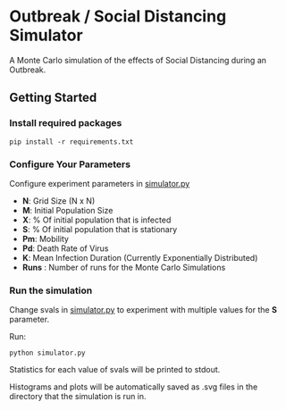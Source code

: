 # Outbreak / Social Distancing Simulator

A Monte Carlo simulation of the effects of Social Distancing during an Outbreak.

## Getting Started

### Install required packages
```
pip install -r requirements.txt
```

### Configure Your Parameters
Configure experiment parameters in [simulator.py](./simulator.py)

* **N**: Grid Size (N x N) 
* **M**: Initial Population Size
* **X**: % Of initial population that is infected
* **S**: % Of initial population that is stationary
* **Pm**: Mobility
* **Pd**: Death Rate of Virus
* **K**: Mean Infection Duration (Currently Exponentially Distributed)
* **Runs** : Number of runs for the Monte Carlo Simulations

### Run the simulation
Change svals in [simulator.py](./simulator.py) to experiment with multiple values for the **S** parameter.

Run:
```
python simulator.py
```
Statistics for each value of svals will be printed to stdout.  

Histograms and plots will be automatically saved as .svg files in the directory that the simulation is run in. 


